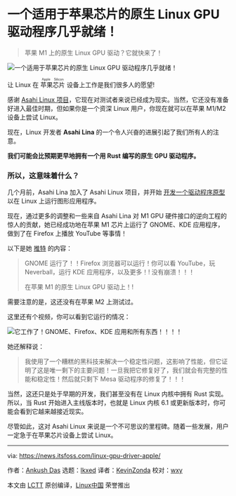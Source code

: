 [#]: subject: "A Native Linux GPU Driver for Apple Silicon is Almost Ready!"
[#]: via: "https://news.itsfoss.com/linux-gpu-driver-apple/"
[#]: author: "Ankush Das https://news.itsfoss.com/author/ankush/"
[#]: collector: "lkxed"
[#]: translator: "KevinZonda"
[#]: reviewer: "wxy"
[#]: publisher: " "
[#]: url: " "

一个适用于苹果芯片的原生 Linux GPU 驱动程序几乎就绪！
======

> 苹果 M1 上的原生 Linux GPU 驱动？它就快来了！

![一个适用于苹果芯片的原生 Linux GPU 驱动程序几乎就绪！][1]

让 Linux 在 <ruby>苹果芯片<rt>Apple Silicon</rt></ruby> 设备上工作是我们很多人的愿望!

感谢 [Asahi Linux 项目][2]，它现在对测试者来说已经成为现实。当然，它还没有准备好进入最佳时期，但如果你是一个资深 Linux 用户，你现在就可以在苹果 M1/M2 设备上尝试 Linux。

现在，Linux 开发者 **Asahi Lina** 的一个令人兴奋的进展引起了我们所有人的注意。

**我们可能会比预期更早地拥有一个用 Rust 编写的原生 GPU 驱动程序。**

### 所以，这意味着什么？

几个月前，Asahi Lina 加入了 Asahi Linux 项目，并开始 [开发一个驱动程序原型][3] 以在 Linux 上运行图形应用程序。

现在，通过更多的调整和一些来自 Asahi Lina 对 M1 GPU 硬件接口的逆向工程的惊人的贡献，她已经成功地在苹果 M1 芯片上运行了 GNOME、KDE 应用程序，做到了在 Firefox 上播放 YouTube 等事情！

以下是她 [推特][4] 的内容：

> GNOME 运行了！！Firefox 浏览器可以运行！你可以看 YouTube，玩 Neverball，运行 KDE 应用程序，以及更多！! 没有崩溃！！！
>
> 在苹果 M1 的原生 Linux GPU 驱动上！!

需要注意的是，这还没有在苹果 M2 上测试过。

这里还有个视频，你可以看到它运行的情况：

![它工作了！GNOME、Firefox、KDE 应用和所有东西！！！！][5]

她还解释说：

> 我使用了一个糟糕的黑科技来解决一个稳定性问题，这影响了性能，但它证明了这是唯一剩下的主要问题！一旦我把它修复好了，我们就会有完整的性能和稳定性！然后就只剩下 Mesa 驱动程序的修复了！！！

当然，这还只是处于早期的开发，我们甚至没有在 Linux 内核中拥有 Rust 实现。所以，当 Rust 开始进入主线版本时，也就是 Linux 内核 6.1 或更新版本时，你可能会看到它越来越接近现实。

尽管如此，这对 Asahi Linux 来说是一个不可思议的里程碑。随着一些发展，用户一定急于在苹果芯片设备上尝试 Linux。

--------------------------------------------------------------------------------

via: https://news.itsfoss.com/linux-gpu-driver-apple/

作者：[Ankush Das][a]
选题：[lkxed][b]
译者：[KevinZonda](https://github.com/KevinZonda)
校对：[wxy](https://github.com/wxy)

本文由 [LCTT](https://github.com/LCTT/TranslateProject) 原创编译，[Linux中国](https://linux.cn/) 荣誉推出

[a]: https://news.itsfoss.com/author/ankush/
[b]: https://github.com/lkxed
[1]: https://news.itsfoss.com/content/images/size/w1200/2022/10/native-apple-linux-gpu.png
[2]: https://news.itsfoss.com/asahi-linux-announcement/
[3]: https://asahilinux.org/2022/07/july-2022-release/
[4]: https://twitter.com/LinaAsahi/status/1575343067892051968
[5]: https://youtu.be/k0cnMUroMlQ
